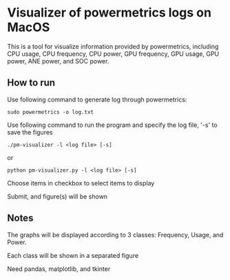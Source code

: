 # Visualizer of powermetrics logs on MacOS

This is a tool for visualize information provided by powermetrics, including CPU usage, CPU frequency, CPU power, GPU frequency, GPU usage, GPU power, ANE power, and SOC power.

## How to run
Use following command to generate log through powermetrics:
```
sudo powermetrics -o log.txt
```

Use following command to run the program and specify the log file, '-s' to save the figures
```
./pm-visualizer -l <log file> [-s]
```
or
```
python pm-visualizer.py -l <log file> [-s]
```

Choose items in checkbox to select items to display

Submit, and figure(s) will be shown

## Notes
The graphs will be displayed according to 3 classes: Frequency, Usage, and Power.

Each class will be shown in a separated figure

Need pandas, matplotlib, and tkinter